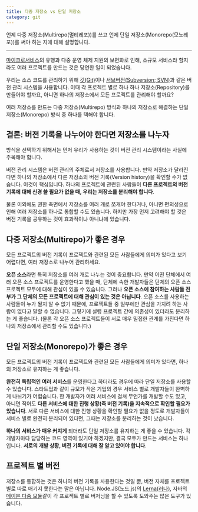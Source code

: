 ```yaml
---
title: 다중 저장소 vs 단일 저장소
category: git
---
```


언제 다중 저장소(Multirepo(멀티레포))를 쓰고 언제 단일 저장소(Monorepo(모노레포))를 써야 하는 지에 대해 설명합니다.

---

[마이크로서비스](https://en.wikipedia.org/wiki/Microservices)의 유행과 다중 운영 체제 지원의 보편화로 인해, 소규모 서비스라 할지라도 여러 프로젝트를 만드는 것은 당연한 일이 되었습니다.

우리는 소스 코드를 관리하기 위해 [깃(Git)](https://git-scm.com/)이나 [서브버전(Subversion; SVN)](https://subversion.apache.org/)과 같은 버전 관리 시스템을 사용합니다. 이때 각 프로젝트 별로 하나 하나 저장소(Repository)를 만들어야 할까요, 아니면 하나의 저장소에서 모든 프로젝트를 관리해야 할까요?

여러 저장소를 만드는 다중 저장소(Multirepo) 방식과 하나의 저장소로 해결하는 단일 저장소(Monorepo) 방식 중 하나를 택해야 합니다.

## 결론: 버전 기록을 나누어야 한다면 저장소를 나누자

방식을 선택하기 위해서는 먼저 우리가 사용하는 것이 버전 관리 시스템이라는 사실에 주목해야 합니다.

버전 관리 시스템은 버전 관리의 주체로서 저장소를 사용합니다. 만약 저장소가 달라진다면 하나의 저장소에서 다른 저장소의 버전 기록(Version history)을 확인할 수가 없습니다. 이것이 핵심입니다. 하나의 프로젝트에 관련된 사람들이 **다른 프로젝트의 버전 기록에 대해 신경 쓸 필요가 없을 때, 우리는 저장소를 분리해야 합니다**.

물론 이외에도 권한 측면에서 저장소를 여러 개로 쪼개야 한다거나, 아니면 편의성으로 인해 여러 저장소를 하나로 통합할 수도 있습니다. 하지만 가장 먼저 고려해야 할 것은 버전 기록을 공유하는 것이 효과적이냐 아니냐에 있습니다.

## 다중 저장소(Multirepo)가 좋은 경우

모든 프로젝트의 버전 기록이 프로젝트와 관련된 모든 사람들에게 의미가 있다고 보기 어렵다면, 여러 저장소로 나누어 관리하세요.

**오픈 소스**라면 특히 저장소를 여러 개로 나누는 것이 중요합니다. 만약 어떤 단체에서 여러 오픈 소스 프로젝트를 운영한다고 했을 때, 단체에 속한 개발자들은 단체의 오픈 소스 프로젝트 모두에 대해 관심이 있을 수 있습니다. 그러나 **오픈 소스에 참여하는 사람들 전부가 그 단체의 모든 프로젝트에 대해 관심이 있는 것은 아닙니다**. 오픈 소스를 사용하는 사람들이 누가 될지 알 수 없기 때문에, 프로젝트들 중 일부에만 관심을 가지려 하는 사람이 없다고 말할 수 없습니다. 그렇기에 설령 프로젝트 간에 의존성이 있더라도 분리하는 게 좋습니다. (물론 각 오픈 소스 프로젝트들이 서로 매우 밀접한 관계를 가진다면 하나의 저장소에서 관리할 수도 있습니다.)

## 단일 저장소(Monorepo)가 좋은 경우

모든 프로젝트의 버전 기록이 프로젝트와 관련된 모든 사람들에게 의미가 있다면, 하나의 저장소로 유지하는 게 좋습니다.

**완전히 독립적인 여러 서비스**를 운영한다고 하더라도 경우에 따라 단일 저장소를 사용할 수 있습니다. 스타트업과 같이 규모가 작은 기업의 경우 서비스 별로 개발자들이 완벽하게 나뉘기가 어렵습니다. 한 개발자가 여러 서비스에 걸쳐 무언가를 개발할 수도 있고, 아니면 적어도 **다른 서비스에 대한 진행 상황(즉 버전 기록)을 지속적으로 확인할 필요가 있습니다**. 서로 다른 서비스에 대한 진행 상황을 확인할 필요가 없을 정도로 개발자들이 서비스 별로 완전히 분리되어 있다면, 그때는 저장소를 분리하는 것이 낫습니다.

**하나의 서비스가 매우 커지게** 되더라도 단일 저장소를 유지하는 게 좋을 수 있습니다. 각 개발자마다 담당하는 코드 영역이 있기야 하겠지만, 결국 모두가 만드는 서비스는 하나입니다. **서로의 개발 상황, 버전 기록에 대해 잘 알고 있어야 합니다**.

## 프로젝트 별 버전

저장소를 통합하는 것은 하나의 버전 기록을 사용한다는 것일 뿐, 버전 자체를 프로젝트 별로 따로 매기지 못한다는 말은 아닙니다. Node.JS(노드.js)의 [Lerna(러나)](https://lerna.js.org/), 자바의 [메이븐 다중 모듈](https://maven.apache.org/guides/mini/guide-multiple-modules.html)같이 각 프로젝트 별로 버저닝을 할 수 있도록 도와주는 많은 도구가 있습니다.
